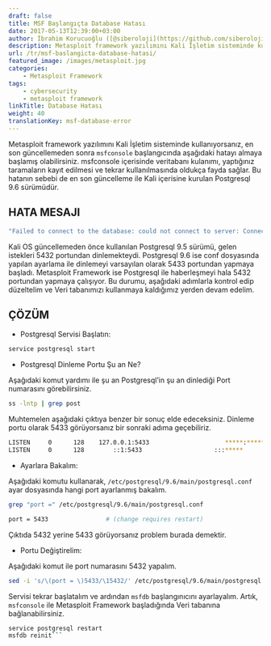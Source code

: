 ```yaml
---
draft: false
title: MSF Başlangıçta Database Hatası
date: 2017-05-13T12:39:00+03:00
author: İbrahim Korucuoğlu ([@siberoloji](https://github.com/siberoloji))
description: Metasploit framework yazılımını Kali İşletim sisteminde kullanıyorsanız, en son güncellemeden sonra msfconsole başlangıcında aşağıdaki hatayı almaya başlamış olabilirsiniz.
url: /tr/msf-baslangicta-database-hatasi/
featured_image: /images/metasploit.jpg
categories:
    - Metasploit Framework
tags:
    - cybersecurity
    - metasploit framework
linkTitle: Database Hatası
weight: 40
translationKey: msf-database-error
---
```



Metasploit framework yazılımını Kali İşletim sisteminde kullanıyorsanız, en son güncellemeden sonra `msfconsole` başlangıcında aşağıdaki hatayı almaya başlamış olabilirsiniz. msfconsole içerisinde veritabanı kulanımı, yaptığınız taramaların kayıt edilmesi ve tekrar kullanılmasında oldukça fayda sağlar. Bu hatanın sebebi de en son güncelleme ile Kali içerisine kurulan Postgresql 9.6 sürümüdür.

## HATA MESAJI

```bash
"Failed to connect to the database: could not connect to server: Connection refused Is the server running on host "localhost" (::1) and accepting TCP/IP connections on port 5432? could not connect to server: Connection refused Is the server running on host "localhost" (127.0.0.1) and accepting TCP/IP connections on port 5432?"
```

Kali OS güncellemeden önce kullanılan Postgresql 9.5 sürümü, gelen istekleri 5432 portundan dinlemekteydi. Postgresql 9.6 ise conf dosyasında yapılan ayarlama ile dinlemeyi varsayılan olarak 5433 portundan yapmaya başladı. Metasploit Framework ise Postgresql ile haberleşmeyi hala 5432 portundan yapmaya çalışıyor. Bu durumu, aşağıdaki adımlarla kontrol edip düzeltelim ve Veri tabanımızı kullanmaya kaldığımız yerden devam edelim.

## ÇÖZÜM

* Postgresql Servisi Başlatın:

```bash
service postgresql start
```

* Postgresql Dinleme Portu Şu an Ne?

Aşağıdaki komut yardımı ile şu an Postgresql’in şu an dinlediği Port numarasını görebilirsiniz.

```bash
ss -lntp | grep post
```

Muhtemelen aşağıdaki çıktıya benzer bir sonuç elde edeceksiniz. Dinleme portu olarak 5433 görüyorsanız bir sonraki adıma geçebiliriz.

```bash
LISTEN     0      128    127.0.0.1:5433                     *****:*****                   users:**((**"postgres",pid=2732,fd=6**))**
LISTEN     0      128        ::1:5433                    :::*****                   users:**((**"postgres",pid=2732,fd=3**))**
```

* Ayarlara Bakalım:

Aşağıdaki komutu kullanarak, `/etc/postgresql/9.6/main/postgresql.conf` ayar dosyasında hangi port ayarlanmış bakalım.

```bash
grep "port =" /etc/postgresql/9.6/main/postgresql.conf

port = 5433                # (change requires restart)
```

Çıktıda 5432 yerine 5433 görüyorsanız problem burada demektir.

* Portu Değiştirelim:

Aşağıdaki komut ile port numarasını 5432 yapalım.

```bash
sed -i 's/\(port = \)5433/\15432/' /etc/postgresql/9.6/main/postgresql.conf
```

Servisi tekrar başlatalım ve ardından `msfdb` başlangınıcını ayarlayalım. Artık, `msfconsole` ile Metasploit Framework başladığında Veri tabanına bağlanabilirsiniz.

```bash
service postgresql restart
msfdb reinit```
